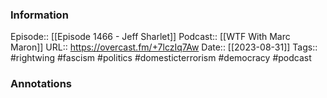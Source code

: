 ### Information

Episode:: [[Episode 1466 - Jeff Sharlet]]
Podcast:: [[WTF With Marc Maron]]
URL:: https://overcast.fm/+7lczIq7Aw
Date:: [[2023-08-31]]
Tags:: #rightwing #fascism #politics #domesticterrorism #democracy 
#podcast


### Annotations

